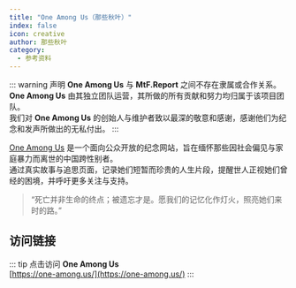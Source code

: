 ```yaml
---
title: "One Among Us（那些秋叶）"
index: false
icon: creative
author: 那些秋叶
category:
  - 参考资料
---
```


::: warning 声明
**One Among Us** 与 **MtF.Report** 之间不存在隶属或合作关系。  
**One Among Us** 由其独立团队运营，其所做的所有贡献和努力均归属于该项目团队。  
我们对 **One Among Us** 的创始人与维护者致以最深的敬意和感谢，感谢他们为纪念和发声所做出的无私付出。
:::

[One Among Us](https://one-among.us/) 是一个面向公众开放的纪念网站，旨在缅怀那些因社会偏见与家庭暴力而离世的中国跨性别者。  
通过真实故事与追思页面，记录她们短暂而珍贵的人生片段，提醒世人正视她们曾经的困境，并呼吁更多关注与支持。

> “死亡并非生命的终点；被遗忘才是。愿我们的记忆化作灯火，照亮她们来时的路。”

## 访问链接

::: tip
点击访问 **One Among Us**  
[https://one-among.us/](https://one-among.us/)
:::
